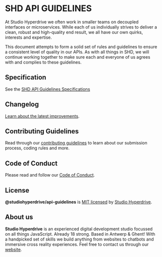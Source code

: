 # SHD API GUIDELINES

At Studio Hyperdrive we often work in smaller teams on decoupled interfaces or microservices. While each of us individually strives to deliver a clean, robust and high-quality end result, we all have our own quirks, interests and expertise.

This document attempts to form a solid set of rules and guidelines to ensure a consistent level of quality in our APIs. As with all things in SHD, we will continue working together to make sure each and everyone of us agrees with and complies to these guidelines.

## Specification

See the [SHD API Guidelines Specifications](./API-GUIDELINES.md)

## Changelog

[Learn about the latest improvements][changelog].

## Contributing Guidelines

Read through our [contributing guidelines][contributing] to learn about our submission process, coding rules and more.

## Code of Conduct

Please read and follow our [Code of Conduct][codeofconduct].

## License

**@studiohyperdrive/api-guidelines** is [MIT licensed][license] by [Studio Hyperdrive][shdwebsite].

## About us

**Studio Hyperdrive** is an experienced digital development studio focussed on all things JavaScript. Already 18 strong. Based in Antwerp & Ghent! With a handpicked set of skills we build anything from websites to chatbots and immersive cross reality experiences. Feel free to contact us through our [website][shdwebsite].

[contributing]: CONTRIBUTING.md
[changelog]: CHANGELOG.md
[codeofconduct]: CODE_OF_CONDUCT.md
[license]: LICENSE.md
[shdwebsite]: https://www.studiohyperdrive.be/
